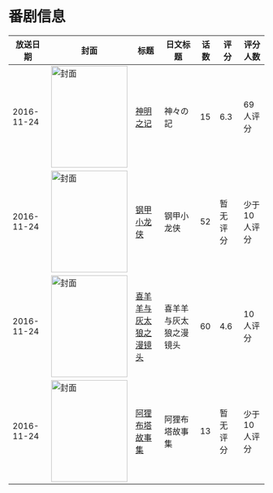 # 番剧信息

|放送日期|封面|标题|日文标题|话数|评分|评分人数|
|---|---|---|---|---|---|---|
|2016-11-24|<img src="//lain.bgm.tv/pic/cover/c/75/76/196075_Ia1F8.jpg" alt="封面" style="width:150px;height:200px;object-fit:cover;">|[神明之记](https://bangumi.tv/subject/196075)|神々の記|15|6.3|69人评分|
|2016-11-24|<img src="//lain.bgm.tv/pic/cover/c/08/7b/229001_034T4.jpg" alt="封面" style="width:150px;height:200px;object-fit:cover;">|[钢甲小龙侠](https://bangumi.tv/subject/229001)|钢甲小龙侠|52|暂无评分|少于10人评分|
|2016-11-24|<img src="//lain.bgm.tv/pic/cover/c/29/29/269267_M8gJl.jpg" alt="封面" style="width:150px;height:200px;object-fit:cover;">|[喜羊羊与灰太狼之漫镜头](https://bangumi.tv/subject/269267)|喜羊羊与灰太狼之漫镜头|60|4.6|10人评分|
|2016-11-24|<img src="//lain.bgm.tv/pic/cover/c/14/b4/311832_OnVpG.jpg" alt="封面" style="width:150px;height:200px;object-fit:cover;">|[阿狸布塔故事集](https://bangumi.tv/subject/311832)|阿狸布塔故事集|13|暂无评分|少于10人评分|
